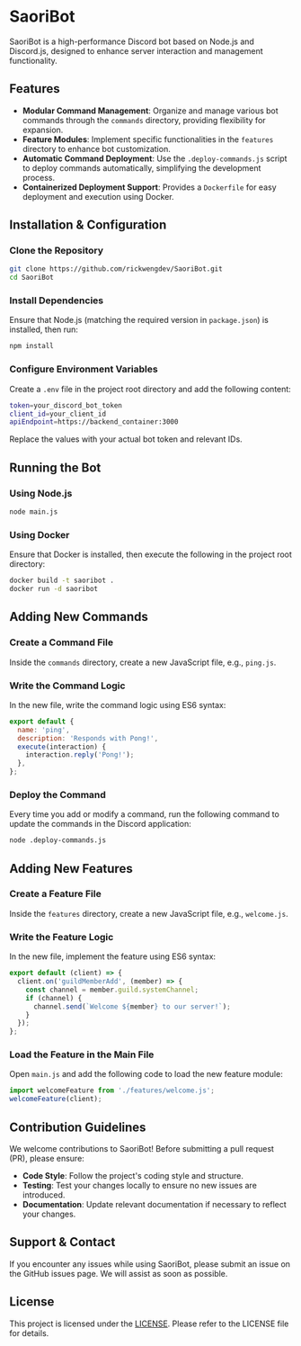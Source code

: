 # SaoriBot

SaoriBot is a high-performance Discord bot based on Node.js and Discord.js, designed to enhance server interaction and management functionality.

## Features

- **Modular Command Management**: Organize and manage various bot commands through the `commands` directory, providing flexibility for expansion.
- **Feature Modules**: Implement specific functionalities in the `features` directory to enhance bot customization.
- **Automatic Command Deployment**: Use the `.deploy-commands.js` script to deploy commands automatically, simplifying the development process.
- **Containerized Deployment Support**: Provides a `Dockerfile` for easy deployment and execution using Docker.

## Installation & Configuration

### Clone the Repository

```bash
git clone https://github.com/rickwengdev/SaoriBot.git
cd SaoriBot
```

### Install Dependencies

Ensure that Node.js (matching the required version in `package.json`) is installed, then run:

```bash
npm install
```

### Configure Environment Variables

Create a `.env` file in the project root directory and add the following content:

```bash
token=your_discord_bot_token
client_id=your_client_id
apiEndpoint=https://backend_container:3000
```

Replace the values with your actual bot token and relevant IDs.

## Running the Bot

### Using Node.js

```bash
node main.js
```

### Using Docker

Ensure that Docker is installed, then execute the following in the project root directory:

```bash
docker build -t saoribot .
docker run -d saoribot
```

## Adding New Commands

### Create a Command File

Inside the `commands` directory, create a new JavaScript file, e.g., `ping.js`.

### Write the Command Logic

In the new file, write the command logic using ES6 syntax:

```javascript
export default {
  name: 'ping',
  description: 'Responds with Pong!',
  execute(interaction) {
    interaction.reply('Pong!');
  },
};
```

### Deploy the Command

Every time you add or modify a command, run the following command to update the commands in the Discord application:

```bash
node .deploy-commands.js
```

## Adding New Features

### Create a Feature File

Inside the `features` directory, create a new JavaScript file, e.g., `welcome.js`.

### Write the Feature Logic

In the new file, implement the feature using ES6 syntax:

```javascript
export default (client) => {
  client.on('guildMemberAdd', (member) => {
    const channel = member.guild.systemChannel;
    if (channel) {
      channel.send(`Welcome ${member} to our server!`);
    }
  });
};
```

### Load the Feature in the Main File

Open `main.js` and add the following code to load the new feature module:

```javascript
import welcomeFeature from './features/welcome.js';
welcomeFeature(client);
```

## Contribution Guidelines

We welcome contributions to SaoriBot! Before submitting a pull request (PR), please ensure:

- **Code Style**: Follow the project's coding style and structure.
- **Testing**: Test your changes locally to ensure no new issues are introduced.
- **Documentation**: Update relevant documentation if necessary to reflect your changes.

## Support & Contact

If you encounter any issues while using SaoriBot, please submit an issue on the GitHub issues page. We will assist as soon as possible.

## License

This project is licensed under the [LICENSE](LICENSE). Please refer to the LICENSE file for details.